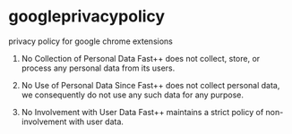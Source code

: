 # googleprivacypolicy
privacy policy for google chrome extensions

1. No Collection of Personal Data
Fast++ does not collect, store, or process any personal data from its users.

2. No Use of Personal Data
Since Fast++ does not collect personal data, we consequently do not use any such data for any purpose. 

3. No Involvement with User Data
Fast++ maintains a strict policy of non-involvement with user data.
